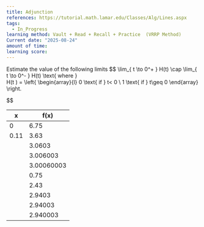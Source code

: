 ```yaml
---
title: Adjunction
references: https://tutorial.math.lamar.edu/Classes/Alg/Lines.aspx
tags:
  - In_Progress
learning method: Vault + Read + Recall + Practice  (VRRP Method)
Current date: "2025-08-24"
amount of time: 
learning score:
---
```

Estimate the value of the following limits 
$$
\lim_{ t \to 0^+ }    H(t)  \cap  \lim_{ t \to  0^- }  H(t)  \text{ where }   
H(t )  = \left\{ \begin{array}{l} 0 \text{  if } t< 0    \\
1  \text{ if } t\geq   0 
 \end{array}  \right. 

$$



| x    | f(x)       |
| ---- | ---------- |
| 0    | 6.75       |
| 0.11 | 3.63       |
|      | 3.0603     |
|      | 3.006003   |
|      | 3.00060003 |
|      | 0.75       |
|      | 2.43       |
|      | 2.9403     |
|      | 2.94003    |
|      | 2.940003   |
